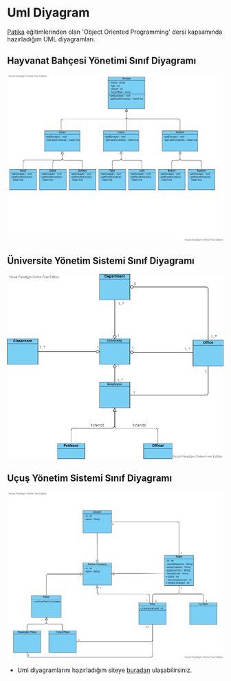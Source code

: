 # Uml Diyagram

[Patika](https://www.patika.dev/tr) eğitimlerinden olan 'Object Oriented Programming' dersi kapsamında hazırladığım UML diyagramları. 

## Hayvanat Bahçesi Yönetimi Sınıf Diyagramı
<img src="https://github.com/KaanSenel/OOP-ClassDiagrams/blob/main/ZooManagement.jpg" width="auto">

## Üniversite Yönetim Sistemi Sınıf Diyagramı
<img src="https://github.com/KaanSenel/OOP-ClassDiagrams/blob/main/UnivercityClassDiagram.png" width="auto">

## Uçuş Yönetim Sistemi Sınıf Diyagramı
<img src="https://github.com/KaanSenel/OOP-ClassDiagrams/blob/main/FlightManagementSystem.jpg" width="auto">

- Uml diyagramlarını hazırladığım siteye [buradan](https://online.visual-paradigm.com) ulaşabilirsiniz.
